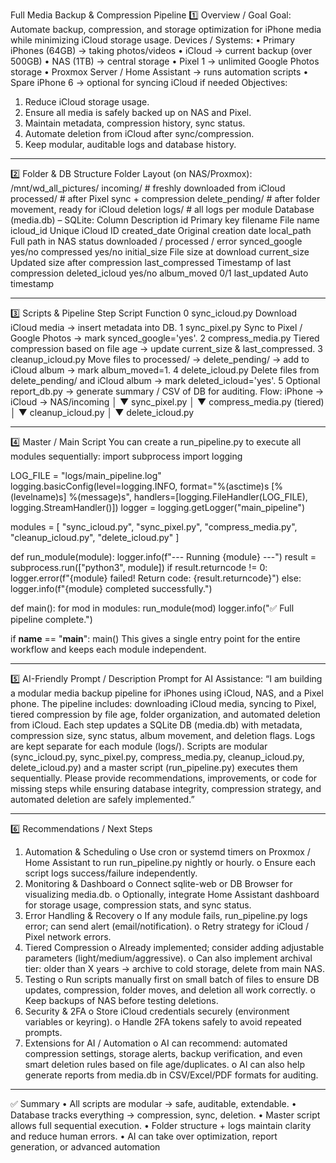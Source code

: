 Full Media Backup & Compression Pipeline
1️⃣ Overview / Goal
Goal:
Automate backup, compression, and storage optimization for iPhone media while minimizing iCloud storage usage.
Devices / Systems:
•	Primary iPhones (64GB) → taking photos/videos
•	iCloud → current backup (over 500GB)
•	NAS (1TB) → central storage
•	Pixel 1 → unlimited Google Photos storage
•	Proxmox Server / Home Assistant → runs automation scripts
•	Spare iPhone 6 → optional for syncing iCloud if needed
Objectives:
1.	Reduce iCloud storage usage.
2.	Ensure all media is safely backed up on NAS and Pixel.
3.	Maintain metadata, compression history, sync status.
4.	Automate deletion from iCloud after sync/compression.
5.	Keep modular, auditable logs and database history.
________________________________________
2️⃣ Folder & DB Structure
Folder Layout (on NAS/Proxmox):
/mnt/wd_all_pictures/
    incoming/           # freshly downloaded from iCloud
    processed/          # after Pixel sync + compression
    delete_pending/     # after folder movement, ready for iCloud deletion
    logs/               # all logs per module
Database (media.db) – SQLite:
Column	Description
id	Primary key
filename	File name
icloud_id	Unique iCloud ID
created_date	Original creation date
local_path	Full path in NAS
status	downloaded / processed / error
synced_google	yes/no
compressed	yes/no
initial_size	File size at download
current_size	Updated size after compression
last_compressed	Timestamp of last compression
deleted_icloud	yes/no
album_moved	0/1
last_updated	Auto timestamp
________________________________________
3️⃣ Scripts & Pipeline
Step	Script	Function
0	sync_icloud.py	Download iCloud media → insert metadata into DB.
1	sync_pixel.py	Sync to Pixel / Google Photos → mark synced_google='yes'.
2	compress_media.py	Tiered compression based on file age → update current_size & last_compressed.
3	cleanup_icloud.py	Move files to processed/ → delete_pending/ → add to iCloud album → mark album_moved=1.
4	delete_icloud.py	Delete files from delete_pending/ and iCloud album → mark deleted_icloud='yes'.
5	Optional	report_db.py → generate summary / CSV of DB for auditing.
Flow:
iPhone → iCloud → NAS/incoming
           │
           ▼
      sync_pixel.py
           │
           ▼
 compress_media.py (tiered)
           │
           ▼
 cleanup_icloud.py
           │
           ▼
 delete_icloud.py
________________________________________
4️⃣ Master / Main Script
You can create a run_pipeline.py to execute all modules sequentially:
import subprocess
import logging

LOG_FILE = "logs/main_pipeline.log"
logging.basicConfig(level=logging.INFO, format="%(asctime)s [%(levelname)s] %(message)s",
                    handlers=[logging.FileHandler(LOG_FILE), logging.StreamHandler()])
logger = logging.getLogger("main_pipeline")

modules = [
    "sync_icloud.py",
    "sync_pixel.py",
    "compress_media.py",
    "cleanup_icloud.py",
    "delete_icloud.py"
]

def run_module(module):
    logger.info(f"--- Running {module} ---")
    result = subprocess.run(["python3", module])
    if result.returncode != 0:
        logger.error(f"{module} failed! Return code: {result.returncode}")
    else:
        logger.info(f"{module} completed successfully.")

def main():
    for mod in modules:
        run_module(mod)
    logger.info("✅ Full pipeline complete.")

if __name__ == "__main__":
    main()
This gives a single entry point for the entire workflow and keeps each module independent.
________________________________________
5️⃣ AI-Friendly Prompt / Description
Prompt for AI Assistance:
“I am building a modular media backup pipeline for iPhones using iCloud, NAS, and a Pixel phone.
The pipeline includes: downloading iCloud media, syncing to Pixel, tiered compression by file age, folder organization, and automated deletion from iCloud.
Each step updates a SQLite DB (media.db) with metadata, compression size, sync status, album movement, and deletion flags.
Logs are kept separate for each module (logs/).
Scripts are modular (sync_icloud.py, sync_pixel.py, compress_media.py, cleanup_icloud.py, delete_icloud.py) and a master script (run_pipeline.py) executes them sequentially.
Please provide recommendations, improvements, or code for missing steps while ensuring database integrity, compression strategy, and automated deletion are safely implemented.”
________________________________________
6️⃣ Recommendations / Next Steps
1.	Automation & Scheduling
o	Use cron or systemd timers on Proxmox / Home Assistant to run run_pipeline.py nightly or hourly.
o	Ensure each script logs success/failure independently.
2.	Monitoring & Dashboard
o	Connect sqlite-web or DB Browser for visualizing media.db.
o	Optionally, integrate Home Assistant dashboard for storage usage, compression stats, and sync status.
3.	Error Handling & Recovery
o	If any module fails, run_pipeline.py logs error; can send alert (email/notification).
o	Retry strategy for iCloud / Pixel network errors.
4.	Tiered Compression
o	Already implemented; consider adding adjustable parameters (light/medium/aggressive).
o	Can also implement archival tier: older than X years → archive to cold storage, delete from main NAS.
5.	Testing
o	Run scripts manually first on small batch of files to ensure DB updates, compression, folder moves, and deletion all work correctly.
o	Keep backups of NAS before testing deletions.
6.	Security & 2FA
o	Store iCloud credentials securely (environment variables or keyring).
o	Handle 2FA tokens safely to avoid repeated prompts.
7.	Extensions for AI / Automation
o	AI can recommend: automated compression settings, storage alerts, backup verification, and even smart deletion rules based on file age/duplicates.
o	AI can also help generate reports from media.db in CSV/Excel/PDF formats for auditing.
________________________________________
✅ Summary
•	All scripts are modular → safe, auditable, extendable.
•	Database tracks everything → compression, sync, deletion.
•	Master script allows full sequential execution.
•	Folder structure + logs maintain clarity and reduce human errors.
•	AI can take over optimization, report generation, or advanced automation

